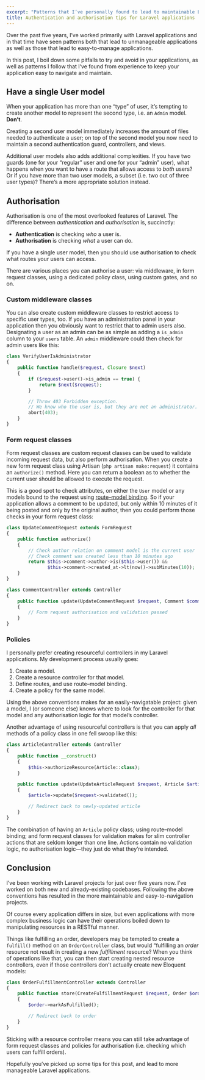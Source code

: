 ```yaml
---
excerpt: "Patterns that I’ve personally found to lead to maintainable Laravel application, as well as patterns that don’t."
title: Authentication and authorisation tips for Laravel applications
---
```

Over the past five years, I’ve worked primarily with Laravel applications and in
that time have seen patterns both that lead to unmanageable applications as well
as those that lead to easy-to-manage applications.

In this post, I boil down some pitfalls to try and avoid in your applications,
as well as patterns I follow that I‘ve found from experience to keep your
application easy to navigate and maintain.

## Have a single User model
When your application has more than one “type” of user, it’s tempting to create
another model to represent the second type, i.e. an `Admin` model. **Don’t**.

Creating a second user model immediately increases the amount of files needed to
authenticate a user; on top of the second model you now need to maintain a second
authentication guard, controllers, and views.

Additional user models also adds additional complexities. If you have two guards
(one for your “regular” user and one for your “admin” user), what happens when
you want to have a route that allows access to _both_ users? Or if you have more
than two user models, a subset (i.e. two out of three user types)? There’s a more
appropriate solution instead.

## Authorisation
Authorisation is one of the most overlooked features of Laravel. The difference
between _authentication_ and _authorisation_ is, succinctly:

* **Authentication** is checking _who_ a user is.
* **Authorisation** is checking _what_ a user can do.

If you have a single user model, then you should use authorisation to check what
routes your users can access.

There are various places you can authorise a user: via middleware, in form
request classes, using a dedicated policy class, using custom gates, and so on.

### Custom middleware classes
You can also create custom middleware classes to restrict access to specific
user types, too. If you have an administration panel in your application then
you obviously want to restrict that to admin users also. Designating a user as
an admin can be as simple as adding a `is_admin` column to your `users` table.
An `admin` middleware could then check for admin users like this:

```php
class VerifyUserIsAdministrator
{
    public function handle($request, Closure $next)
    {
        if ($request->user()->is_admin == true) {
            return $next($request);
        }

        // Throw 403 Forbidden exception.
        // We know who the user is, but they are not an administrator.
        abort(403);
    }
}
```

### Form request classes
Form request classes are custom request classes can be used to validate incoming
request data, but also perform authorisation. When you create a new form request
class using Artisan (`php artisan make:request`) it contains an `authorize()`
method. Here you can return a boolean as to whether the current user should be
allowed to execute the request.

This is a good spot to check attributes, on either the `User` model or any
models bound to the request using [route–model binding][1]. So if your application
allows a comment to be updated, but only within 10 minutes of it being posted
and only by the original author, then you could perform those checks in your
form request class:

```php
class UpdateCommentRequest extends FormRequest
{
    public function authorize()
    {
        // Check author relation on comment model is the current user
        // Check comment was created less than 10 minutes ago
        return $this->comment->author->is($this->user()) &&
               $this->comment->created_at->lt(now()->subMinutes(10));
    }
}
```
```php
class CommentController extends Controller
{
    public function update(UpdateCommentRequest $request, Comment $comment)
    {
        // Form request authorisation and validation passed
    }
}
```

### Policies
I personally prefer creating resourceful controllers in my Laravel applications.
My development process usually goes:

1. Create a model.
2. Create a resource controller for that model.
3. Define routes, and use route–model binding.
4. Create a policy for the same model.

Using the above conventions makes for an easily-navigatable project: given a
model, I (or someone else) knows where to look for the controller for that model
and any authorisation logic for that model’s controller.

Another advantage of using resourceful controllers is that you can apply _all_
methods of a policy class in one fell swoop like this:

```php
class ArticleController extends Controller
{
    public function __construct()
    {
        $this->authorizeResource(Article::class);
    }

    public function update(UpdateArticleRequest $request, Article $article)
    {
        $article->update($request->validated());

        // Redirect back to newly-updated article
    }
}
```

The combination of having an `Article` policy class; using route–model binding;
and form request classes for validation makes for slim controller actions that
are seldom longer than one line. Actions contain no validation logic, no
authorisation logic—they just do what they’re intended.

## Conclusion
I’ve been working with Laravel projects for just over five years now. I’ve worked
on both new and already-existing codebases. Following the above conventions has
resulted in the more maintainable and easy-to-navigation projects.

Of course every application differs in size, but even applications with more
complex business logic can have their operations boiled down to manipulating
resources in a RESTful manner.

Things like fulfilling an order, developers may be tempted to create a `fulfill()`
method on an `OrderController` class, but would “fulfilling an _order_ resource
not result in creating a new _fulfillment_ resource? When you think of operations
like that, you can then start creating nested resource controllers, even if those
controllers don’t actually create new Eloquent models:

```php
class OrderFulfillmentController extends Controller
{
    public function store(CreateFulfillmentRequest $request, Order $order)
    {
        $order->markAsFulfilled();

        // Redirect back to order
    }
}
```

Sticking with a resource controller means you can still take advantage of form
request classes and policies for authorisation (i.e. checking which users can
fulfill orders).

Hopefully you’ve picked up some tips for this post, and lead to more manageable
Laravel applications.

[1]: https://laravel.com/docs/5.7/routing#route-model-binding
